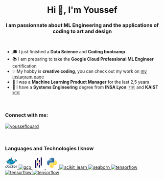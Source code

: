 <h1 align="center">Hi 👋, I'm Youssef</h1>

<h3 align="center">I am passionnate about <b> ML Engineering </b> and the applications of  <b> coding </b> to <b> art </b> and <b> design </b> </h3>

<p>&nbsp;</p>

- 🎓 I just finished a **Data Science** and **Coding bootcamp**
- 📚 I am preparing to take the **Google Cloud Professional ML Engineer** certification
- 💡 My hobby is **creative coding**, you can check out my work on <a href="https://instagram.com/youssycc"> my instagram page </a>
- 🚀 I was a **Machine Learning Product Manager** for the last 2,5 years
- 🔩 I have a **Systems Engineering** degree from **INSA Lyon** 🇫🇷 and **KAIST** 🇰🇷

<p>&nbsp;</p>

<h3 align="left">Connect with me:</h3>
<p align="left">
<a href="https://www.linkedin.com/in/youssefelouard/" target="blank"><img align="center" src="https://play-lh.googleusercontent.com/kMofEFLjobZy_bCuaiDogzBcUT-dz3BBbOrIEjJ-hqOabjK8ieuevGe6wlTD15QzOqw" alt="yousseflouard" height="40" width="40" /></a>
</p>

<p>&nbsp;</p>

### Languages and Technologies I know
<p align="left"> <a href="https://www.docker.com/" target="_blank" rel="noreferrer"> <img src="https://raw.githubusercontent.com/devicons/devicon/master/icons/docker/docker-original-wordmark.svg" alt="docker" width="40" height="40"/> </a> <a href="https://cloud.google.com" target="_blank" rel="noreferrer"> <img src="https://www.vectorlogo.zone/logos/google_cloud/google_cloud-icon.svg" alt="gcp" width="40" height="40"/> </a> <a href="https://pandas.pydata.org/" target="_blank" rel="noreferrer"> <img src="https://raw.githubusercontent.com/devicons/devicon/2ae2a900d2f041da66e950e4d48052658d850630/icons/pandas/pandas-original.svg" alt="pandas" width="40" height="40"/> </a> <a href="https://www.python.org" target="_blank" rel="noreferrer"> <img src="https://raw.githubusercontent.com/devicons/devicon/master/icons/python/python-original.svg" alt="python" width="40" height="40"/> </a> <a href="https://scikit-learn.org/" target="_blank" rel="noreferrer"> <img src="https://upload.wikimedia.org/wikipedia/commons/0/05/Scikit_learn_logo_small.svg" alt="scikit_learn" width="40" height="40"/> </a> <a href="https://seaborn.pydata.org/" target="_blank" rel="noreferrer"> <img src="https://seaborn.pydata.org/_images/logo-mark-lightbg.svg" alt="seaborn" width="40" height="40"/> </a> <a href="https://www.tensorflow.org" target="_blank" rel="noreferrer"> <img src="https://www.vectorlogo.zone/logos/tensorflow/tensorflow-icon.svg" alt="tensorflow" width="40" height="40"/> </a><a href="https://p5js.org/" target="_blank" rel="noreferrer"> <img src="https://p5js.org/assets/img/p5js.svg" alt="tensorflow" width="40" height="40"/></a><a href="https://processing.org/" target="_blank" rel="noreferrer"> <img src="https://upload.wikimedia.org/wikipedia/commons/c/cb/Processing_2021_logo.svg" alt="tensorflow" width="40" height="40"/></a></p>

<!--
**youssyml/youssyml** is a ✨ _special_ ✨ repository because its `README.md` (this file) appears on your GitHub profile.

Here are some ideas to get you started:

- 🔭 I’m currently working on ...
- 🌱 I’m currently learning ...
- 👯 I’m looking to collaborate on ...
- 🤔 I’m looking for help with ...
- 💬 Ask me about ...
- 📫 How to reach me: ...
- 😄 Pronouns: ...
- ⚡ Fun fact: ...
-->
